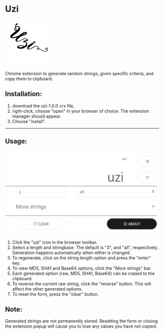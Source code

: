 # Uzi
![alt text](https://github.com/KomboAmina/uzi/blob/main/Uzi%20Logo%20150-01.png?raw=true)
<p>Chrome extension to generate random strings, given specific criteria, and copy them to clipboard.</p>
<h2>Installation:</h2>
<ol>
	<li>download the uzi-1.0.0 crx file, </li>
	<li>right-click, choose "open" in your browser of choice. The extension manager should appear.</li>
	<li>Choose "install".</li>
</ol><hr />

<h2>Usage:</h2>

![alt text](https://github.com/KomboAmina/uzi/blob/main/Uzi-Screenshot-1.jpg)

<ol>
	<li>Click the "uzi" icon in the browser toolbar.</li>
	<li>Select a length and stringbase. The default is "3", and "all", respectively. Generation happens automatically when either is changed.</li>
	<li>To regenerate, click on the string length option and press the "enter" key.</li>
	<li>To view MD5, SHA1 and Base64 options, click the "More strings" bar.</li>
	<li>Each generated option (raw, MD5, SHA1, Base64) can be copied to the clipboard.</li>
	<li>To reverse the current raw string, click the "reverse" button. This will affect the other generated options.</li>
	<li>To reset the form, press the "clear" button.</li>
</ol>

<h2>Note:</h2>
<p>Generated strings are not permanently stored. Resetting the form or closing the extension popup will cause you to lose any values you have not copied.</p>
